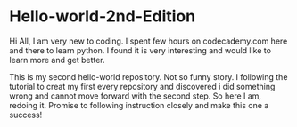 # Hello-world-2nd-Edition

Hi All,
I am very new to coding.  I spent few hours on codecademy.com here and there to learn python.  I found it is very interesting and would like to learn more and get better.

This is my second hello-world repository.  Not so funny story.  I following the tutorial to creat my first every repository and discovered i did something wrong and cannot move forward with the second step.  So here I am, redoing it.  Promise to following instruction closely and make this one a success!
